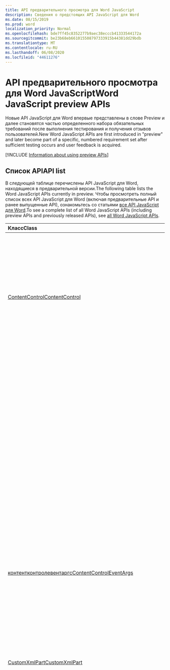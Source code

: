 ```yaml
---
title: API предварительного просмотра для Word JavaScript
description: Сведения о предстоящих API JavaScript для Word
ms.date: 08/15/2019
ms.prod: word
localization_priority: Normal
ms.openlocfilehash: bde7ff45c8352277b9aec38ecccb41333544172a
ms.sourcegitcommit: be23b68eb661015508797333915b44381dd29bdb
ms.translationtype: MT
ms.contentlocale: ru-RU
ms.lasthandoff: 06/08/2020
ms.locfileid: "44611276"
---
```

# <a name="word-javascript-preview-apis"></a><span data-ttu-id="17a47-103">API предварительного просмотра для Word JavaScript</span><span class="sxs-lookup"><span data-stu-id="17a47-103">Word JavaScript preview APIs</span></span>

<span data-ttu-id="17a47-104">Новые API JavaScript для Word впервые представлены в слове Preview и далее становятся частью определенного набора обязательных требований после выполнения тестирования и получения отзывов пользователей.</span><span class="sxs-lookup"><span data-stu-id="17a47-104">New Word JavaScript APIs are first introduced in "preview" and later become part of a specific, numbered requirement set after sufficient testing occurs and user feedback is acquired.</span></span>

[!INCLUDE [Information about using preview APIs](../../includes/using-preview-apis-host.md)]

## <a name="api-list"></a><span data-ttu-id="17a47-105">Список API</span><span class="sxs-lookup"><span data-stu-id="17a47-105">API list</span></span>

<span data-ttu-id="17a47-106">В следующей таблице перечислены API JavaScript для Word, находящиеся в предварительной версии.</span><span class="sxs-lookup"><span data-stu-id="17a47-106">The following table lists the Word JavaScript APIs currently in preview.</span></span> <span data-ttu-id="17a47-107">Чтобы просмотреть полный список всех API JavaScript для Word (включая предварительные API и ранее выпущенные API), ознакомьтесь со статьями [все API JavaScript для Word](/javascript/api/word?view=word-js-preview).</span><span class="sxs-lookup"><span data-stu-id="17a47-107">To see a complete list of all Word JavaScript APIs (including preview APIs and previously released APIs), see [all Word JavaScript APIs](/javascript/api/word?view=word-js-preview).</span></span>

| <span data-ttu-id="17a47-108">Класс</span><span class="sxs-lookup"><span data-stu-id="17a47-108">Class</span></span> | <span data-ttu-id="17a47-109">Поля</span><span class="sxs-lookup"><span data-stu-id="17a47-109">Fields</span></span> | <span data-ttu-id="17a47-110">Описание</span><span class="sxs-lookup"><span data-stu-id="17a47-110">Description</span></span> |
|:---|:---|:---|
|[<span data-ttu-id="17a47-111">ContentControl</span><span class="sxs-lookup"><span data-stu-id="17a47-111">ContentControl</span></span>](/javascript/api/word/word.contentcontrol)|[<span data-ttu-id="17a47-112">onDataChanged</span><span class="sxs-lookup"><span data-stu-id="17a47-112">onDataChanged</span></span>](/javascript/api/word/word.contentcontrol#ondatachanged)|<span data-ttu-id="17a47-113">Возникает при изменении данных в элементе управления содержимым.</span><span class="sxs-lookup"><span data-stu-id="17a47-113">Occurs when data within the content control are changed.</span></span> <span data-ttu-id="17a47-114">Чтобы получить новый текст, загрузите этот элемент управления содержимым в обработчике.</span><span class="sxs-lookup"><span data-stu-id="17a47-114">To get the new text, load this content control in the handler.</span></span> <span data-ttu-id="17a47-115">Чтобы получить старый текст, не загружайте его.</span><span class="sxs-lookup"><span data-stu-id="17a47-115">To get the old text, do not load it.</span></span>|
||[<span data-ttu-id="17a47-116">onDeleted</span><span class="sxs-lookup"><span data-stu-id="17a47-116">onDeleted</span></span>](/javascript/api/word/word.contentcontrol#ondeleted)|<span data-ttu-id="17a47-117">Возникает при удалении элемента управления содержимым.</span><span class="sxs-lookup"><span data-stu-id="17a47-117">Occurs when the content control is deleted.</span></span> <span data-ttu-id="17a47-118">Не загружайте этот элемент управления содержимым в обработчике, иначе вы не сможете получить исходные свойства.</span><span class="sxs-lookup"><span data-stu-id="17a47-118">Do not load this content control in the handler, otherwise you won't be able to get its original properties.</span></span>|
||[<span data-ttu-id="17a47-119">onSelectionChanged</span><span class="sxs-lookup"><span data-stu-id="17a47-119">onSelectionChanged</span></span>](/javascript/api/word/word.contentcontrol#onselectionchanged)|<span data-ttu-id="17a47-120">Возникает при изменении выделенного фрагмента в элементе управления содержимым.</span><span class="sxs-lookup"><span data-stu-id="17a47-120">Occurs when selection within the content control is changed.</span></span>|
|[<span data-ttu-id="17a47-121">контентконтролевентаргс</span><span class="sxs-lookup"><span data-stu-id="17a47-121">ContentControlEventArgs</span></span>](/javascript/api/word/word.contentcontroleventargs)|[<span data-ttu-id="17a47-122">contentControl</span><span class="sxs-lookup"><span data-stu-id="17a47-122">contentControl</span></span>](/javascript/api/word/word.contentcontroleventargs#contentcontrol)|<span data-ttu-id="17a47-123">Объект, который вызвал событие.</span><span class="sxs-lookup"><span data-stu-id="17a47-123">The object that raised the event.</span></span> <span data-ttu-id="17a47-124">Загрузите этот объект, чтобы получить его свойства.</span><span class="sxs-lookup"><span data-stu-id="17a47-124">Load this object to get its properties.</span></span>|
||[<span data-ttu-id="17a47-125">eventType</span><span class="sxs-lookup"><span data-stu-id="17a47-125">eventType</span></span>](/javascript/api/word/word.contentcontroleventargs#eventtype)|<span data-ttu-id="17a47-126">Тип события.</span><span class="sxs-lookup"><span data-stu-id="17a47-126">The event type.</span></span> <span data-ttu-id="17a47-127">Дополнительные сведения см. в Word. EventType.</span><span class="sxs-lookup"><span data-stu-id="17a47-127">See Word.EventType for details.</span></span>|
|[<span data-ttu-id="17a47-128">CustomXmlPart</span><span class="sxs-lookup"><span data-stu-id="17a47-128">CustomXmlPart</span></span>](/javascript/api/word/word.customxmlpart)|[<span data-ttu-id="17a47-129">delete()</span><span class="sxs-lookup"><span data-stu-id="17a47-129">delete()</span></span>](/javascript/api/word/word.customxmlpart#delete--)|<span data-ttu-id="17a47-130">Удаляет пользовательскую XML-часть.</span><span class="sxs-lookup"><span data-stu-id="17a47-130">Deletes the custom XML part.</span></span>|
||[<span data-ttu-id="17a47-131">Делетеаттрибуте (XPath: строка, Намеспацемаппингс: Any, Name: строка)</span><span class="sxs-lookup"><span data-stu-id="17a47-131">deleteAttribute(xpath: string, namespaceMappings: any, name: string)</span></span>](/javascript/api/word/word.customxmlpart#deleteattribute-xpath--namespacemappings--name-)|<span data-ttu-id="17a47-132">Удаляет атрибут с указанным именем из элемента, указанного с помощью XPath.</span><span class="sxs-lookup"><span data-stu-id="17a47-132">Deletes an attribute with the given name from the element identified by xpath.</span></span>|
||[<span data-ttu-id="17a47-133">Делетилемент (XPath: String, Намеспацемаппингс: Any)</span><span class="sxs-lookup"><span data-stu-id="17a47-133">deleteElement(xpath: string, namespaceMappings: any)</span></span>](/javascript/api/word/word.customxmlpart#deleteelement-xpath--namespacemappings-)|<span data-ttu-id="17a47-134">Удаляет элемент, указанный с помощью XPath.</span><span class="sxs-lookup"><span data-stu-id="17a47-134">Deletes the element identified by xpath.</span></span>|
||[<span data-ttu-id="17a47-135">Жетксмл ()</span><span class="sxs-lookup"><span data-stu-id="17a47-135">getXml()</span></span>](/javascript/api/word/word.customxmlpart#getxml--)|<span data-ttu-id="17a47-136">Получает полное XML-содержимое пользовательской XML-части.</span><span class="sxs-lookup"><span data-stu-id="17a47-136">Gets the full XML content of the custom XML part.</span></span>|
||[<span data-ttu-id="17a47-137">Инсертаттрибуте (XPath: String, Намеспацемаппингс: Any, Name: String, Value: String)</span><span class="sxs-lookup"><span data-stu-id="17a47-137">insertAttribute(xpath: string, namespaceMappings: any, name: string, value: string)</span></span>](/javascript/api/word/word.customxmlpart#insertattribute-xpath--namespacemappings--name--value-)|<span data-ttu-id="17a47-138">Вставляет атрибут с заданным именем и значением в элемент, указанный с помощью XPath.</span><span class="sxs-lookup"><span data-stu-id="17a47-138">Inserts an attribute with the given name and value to the element identified by xpath.</span></span>|
||[<span data-ttu-id="17a47-139">Инсертелемент (XPath: строка, XML: строка, Намеспацемаппингс: Any, index?: число)</span><span class="sxs-lookup"><span data-stu-id="17a47-139">insertElement(xpath: string, xml: string, namespaceMappings: any, index?: number)</span></span>](/javascript/api/word/word.customxmlpart#insertelement-xpath--xml--namespacemappings--index-)|<span data-ttu-id="17a47-140">Вставляет заданный XML-код в родительский элемент, определенный с помощью XPath в индексе позиции дочернего элемента.</span><span class="sxs-lookup"><span data-stu-id="17a47-140">Inserts the given XML under the parent element identified by xpath at child position index.</span></span>|
||[<span data-ttu-id="17a47-141">запрос (XPath: String, Намеспацемаппингс: Any)</span><span class="sxs-lookup"><span data-stu-id="17a47-141">query(xpath: string, namespaceMappings: any)</span></span>](/javascript/api/word/word.customxmlpart#query-xpath--namespacemappings-)|<span data-ttu-id="17a47-142">Запрашивает XML-содержимое пользовательской XML-части.</span><span class="sxs-lookup"><span data-stu-id="17a47-142">Queries the XML content of the custom XML part.</span></span>|
||[<span data-ttu-id="17a47-143">id</span><span class="sxs-lookup"><span data-stu-id="17a47-143">id</span></span>](/javascript/api/word/word.customxmlpart#id)|<span data-ttu-id="17a47-144">Получает идентификатор пользовательской XML-части.</span><span class="sxs-lookup"><span data-stu-id="17a47-144">Gets the ID of the custom XML part.</span></span> <span data-ttu-id="17a47-145">Только для чтения.</span><span class="sxs-lookup"><span data-stu-id="17a47-145">Read only.</span></span>|
||[<span data-ttu-id="17a47-146">Пространства</span><span class="sxs-lookup"><span data-stu-id="17a47-146">namespaceUri</span></span>](/javascript/api/word/word.customxmlpart#namespaceuri)|<span data-ttu-id="17a47-147">Получает URI пространства имен настраиваемой XML-части.</span><span class="sxs-lookup"><span data-stu-id="17a47-147">Gets the namespace URI of the custom XML part.</span></span> <span data-ttu-id="17a47-148">Только для чтения.</span><span class="sxs-lookup"><span data-stu-id="17a47-148">Read only.</span></span>|
||[<span data-ttu-id="17a47-149">setXml (XML: строка)</span><span class="sxs-lookup"><span data-stu-id="17a47-149">setXml(xml: string)</span></span>](/javascript/api/word/word.customxmlpart#setxml-xml-)|<span data-ttu-id="17a47-150">Задает полное XML-содержимое пользовательской XML-части.</span><span class="sxs-lookup"><span data-stu-id="17a47-150">Sets the full XML content of the custom XML part.</span></span>|
||[<span data-ttu-id="17a47-151">Упдатеаттрибуте (XPath: String, Намеспацемаппингс: Any, Name: String, Value: String)</span><span class="sxs-lookup"><span data-stu-id="17a47-151">updateAttribute(xpath: string, namespaceMappings: any, name: string, value: string)</span></span>](/javascript/api/word/word.customxmlpart#updateattribute-xpath--namespacemappings--name--value-)|<span data-ttu-id="17a47-152">Обновляет значение атрибута, используя заданное имя элемента, указанного с помощью XPath.</span><span class="sxs-lookup"><span data-stu-id="17a47-152">Updates the value of an attribute with the given name of the element identified by xpath.</span></span>|
||[<span data-ttu-id="17a47-153">Упдатилемент (XPath: строка, XML: строка, Намеспацемаппингс: Any)</span><span class="sxs-lookup"><span data-stu-id="17a47-153">updateElement(xpath: string, xml: string, namespaceMappings: any)</span></span>](/javascript/api/word/word.customxmlpart#updateelement-xpath--xml--namespacemappings-)|<span data-ttu-id="17a47-154">Обновляет XML элемента, указанного с помощью XPath.</span><span class="sxs-lookup"><span data-stu-id="17a47-154">Updates the XML of the element identified by xpath.</span></span>|
|[<span data-ttu-id="17a47-155">CustomXmlPartCollection</span><span class="sxs-lookup"><span data-stu-id="17a47-155">CustomXmlPartCollection</span></span>](/javascript/api/word/word.customxmlpartcollection)|[<span data-ttu-id="17a47-156">Add (XML: String)</span><span class="sxs-lookup"><span data-stu-id="17a47-156">add(xml: string)</span></span>](/javascript/api/word/word.customxmlpartcollection#add-xml-)|<span data-ttu-id="17a47-157">Добавляет новую пользовательскую XML-часть в документ.</span><span class="sxs-lookup"><span data-stu-id="17a47-157">Adds a new custom XML part to the document.</span></span>|
||[<span data-ttu-id="17a47-158">getByNamespace (namespaceUri: строка)</span><span class="sxs-lookup"><span data-stu-id="17a47-158">getByNamespace(namespaceUri: string)</span></span>](/javascript/api/word/word.customxmlpartcollection#getbynamespace-namespaceuri-)|<span data-ttu-id="17a47-159">Получает новую ограниченную коллекцию пользовательских XML-частей, пространства имен которых совпадают с указанным пространством имен.</span><span class="sxs-lookup"><span data-stu-id="17a47-159">Gets a new scoped collection of custom XML parts whose namespaces match the given namespace.</span></span>|
||[<span data-ttu-id="17a47-160">getCount()</span><span class="sxs-lookup"><span data-stu-id="17a47-160">getCount()</span></span>](/javascript/api/word/word.customxmlpartcollection#getcount--)|<span data-ttu-id="17a47-161">Возвращает число элементов в коллекции.</span><span class="sxs-lookup"><span data-stu-id="17a47-161">Gets the number of items in the collection.</span></span>|
||[<span data-ttu-id="17a47-162">getItem(id: string)</span><span class="sxs-lookup"><span data-stu-id="17a47-162">getItem(id: string)</span></span>](/javascript/api/word/word.customxmlpartcollection#getitem-id-)|<span data-ttu-id="17a47-163">Получает пользовательскую XML-часть по идентификатору.</span><span class="sxs-lookup"><span data-stu-id="17a47-163">Gets a custom XML part based on its ID.</span></span> <span data-ttu-id="17a47-164">Только для чтения.</span><span class="sxs-lookup"><span data-stu-id="17a47-164">Read only.</span></span>|
||[<span data-ttu-id="17a47-165">getItemOrNullObject(id: строка)</span><span class="sxs-lookup"><span data-stu-id="17a47-165">getItemOrNullObject(id: string)</span></span>](/javascript/api/word/word.customxmlpartcollection#getitemornullobject-id-)|<span data-ttu-id="17a47-166">Получает пользовательскую XML-часть по идентификатору.</span><span class="sxs-lookup"><span data-stu-id="17a47-166">Gets a custom XML part based on its ID.</span></span> <span data-ttu-id="17a47-167">Возвращает нулевой объект, если CustomXmlPart не существует.</span><span class="sxs-lookup"><span data-stu-id="17a47-167">Returns a null object if the CustomXmlPart does not exist.</span></span>|
||[<span data-ttu-id="17a47-168">items</span><span class="sxs-lookup"><span data-stu-id="17a47-168">items</span></span>](/javascript/api/word/word.customxmlpartcollection#items)|<span data-ttu-id="17a47-169">Получает загруженные дочерние элементы в этой коллекции.</span><span class="sxs-lookup"><span data-stu-id="17a47-169">Gets the loaded child items in this collection.</span></span>|
|[<span data-ttu-id="17a47-170">кустомксмлпартскопедколлектион</span><span class="sxs-lookup"><span data-stu-id="17a47-170">CustomXmlPartScopedCollection</span></span>](/javascript/api/word/word.customxmlpartscopedcollection)|[<span data-ttu-id="17a47-171">getCount()</span><span class="sxs-lookup"><span data-stu-id="17a47-171">getCount()</span></span>](/javascript/api/word/word.customxmlpartscopedcollection#getcount--)|<span data-ttu-id="17a47-172">Возвращает число элементов в коллекции.</span><span class="sxs-lookup"><span data-stu-id="17a47-172">Gets the number of items in the collection.</span></span>|
||[<span data-ttu-id="17a47-173">getItem(id: string)</span><span class="sxs-lookup"><span data-stu-id="17a47-173">getItem(id: string)</span></span>](/javascript/api/word/word.customxmlpartscopedcollection#getitem-id-)|<span data-ttu-id="17a47-174">Получает пользовательскую XML-часть по идентификатору.</span><span class="sxs-lookup"><span data-stu-id="17a47-174">Gets a custom XML part based on its ID.</span></span> <span data-ttu-id="17a47-175">Только для чтения.</span><span class="sxs-lookup"><span data-stu-id="17a47-175">Read only.</span></span>|
||[<span data-ttu-id="17a47-176">getItemOrNullObject(id: строка)</span><span class="sxs-lookup"><span data-stu-id="17a47-176">getItemOrNullObject(id: string)</span></span>](/javascript/api/word/word.customxmlpartscopedcollection#getitemornullobject-id-)|<span data-ttu-id="17a47-177">Получает пользовательскую XML-часть по идентификатору.</span><span class="sxs-lookup"><span data-stu-id="17a47-177">Gets a custom XML part based on its ID.</span></span> <span data-ttu-id="17a47-178">Возвращает нулевой объект, если CustomXmlPart не существует в коллекции.</span><span class="sxs-lookup"><span data-stu-id="17a47-178">Returns a null object if the CustomXmlPart does not exist in the collection.</span></span>|
||[<span data-ttu-id="17a47-179">Жетонлитем ()</span><span class="sxs-lookup"><span data-stu-id="17a47-179">getOnlyItem()</span></span>](/javascript/api/word/word.customxmlpartscopedcollection#getonlyitem--)|<span data-ttu-id="17a47-180">Если коллекция содержит ровно один элемент, этот метод возвращает его.</span><span class="sxs-lookup"><span data-stu-id="17a47-180">If the collection contains exactly one item, this method returns it.</span></span> <span data-ttu-id="17a47-181">В противном случае этот метод выдает ошибку.</span><span class="sxs-lookup"><span data-stu-id="17a47-181">Otherwise, this method produces an error.</span></span>|
||[<span data-ttu-id="17a47-182">Жетонлитеморнуллобжект ()</span><span class="sxs-lookup"><span data-stu-id="17a47-182">getOnlyItemOrNullObject()</span></span>](/javascript/api/word/word.customxmlpartscopedcollection#getonlyitemornullobject--)|<span data-ttu-id="17a47-183">Если коллекция содержит ровно один элемент, этот метод возвращает его.</span><span class="sxs-lookup"><span data-stu-id="17a47-183">If the collection contains exactly one item, this method returns it.</span></span> <span data-ttu-id="17a47-184">В противном случае этот метод возвращает пустой объект.</span><span class="sxs-lookup"><span data-stu-id="17a47-184">Otherwise, this method returns a null object.</span></span>|
||[<span data-ttu-id="17a47-185">items</span><span class="sxs-lookup"><span data-stu-id="17a47-185">items</span></span>](/javascript/api/word/word.customxmlpartscopedcollection#items)|<span data-ttu-id="17a47-186">Получает загруженные дочерние элементы в этой коллекции.</span><span class="sxs-lookup"><span data-stu-id="17a47-186">Gets the loaded child items in this collection.</span></span>|
|[<span data-ttu-id="17a47-187">Document</span><span class="sxs-lookup"><span data-stu-id="17a47-187">Document</span></span>](/javascript/api/word/word.document)|[<span data-ttu-id="17a47-188">Делетебукмарк (имя: строка)</span><span class="sxs-lookup"><span data-stu-id="17a47-188">deleteBookmark(name: string)</span></span>](/javascript/api/word/word.document#deletebookmark-name-)|<span data-ttu-id="17a47-189">Удаляет закладку, если она существует, из документа.</span><span class="sxs-lookup"><span data-stu-id="17a47-189">Deletes a bookmark, if exists, from the document.</span></span>|
||[<span data-ttu-id="17a47-190">Жетбукмаркранже (имя: строка)</span><span class="sxs-lookup"><span data-stu-id="17a47-190">getBookmarkRange(name: string)</span></span>](/javascript/api/word/word.document#getbookmarkrange-name-)|<span data-ttu-id="17a47-191">Возвращает диапазон закладок.</span><span class="sxs-lookup"><span data-stu-id="17a47-191">Gets a bookmark's range.</span></span> <span data-ttu-id="17a47-192">Вызывается, если закладка не существует.</span><span class="sxs-lookup"><span data-stu-id="17a47-192">Throws if the bookmark does not exist.</span></span>|
||[<span data-ttu-id="17a47-193">Жетбукмаркранжеорнуллобжект (имя: строка)</span><span class="sxs-lookup"><span data-stu-id="17a47-193">getBookmarkRangeOrNullObject(name: string)</span></span>](/javascript/api/word/word.document#getbookmarkrangeornullobject-name-)|<span data-ttu-id="17a47-194">Возвращает диапазон закладок.</span><span class="sxs-lookup"><span data-stu-id="17a47-194">Gets a bookmark's range.</span></span> <span data-ttu-id="17a47-195">Возвращает нулевой объект, если закладка не существует.</span><span class="sxs-lookup"><span data-stu-id="17a47-195">Returns a null object if the bookmark does not exist.</span></span>|
||[<span data-ttu-id="17a47-196">customXmlParts</span><span class="sxs-lookup"><span data-stu-id="17a47-196">customXmlParts</span></span>](/javascript/api/word/word.document#customxmlparts)|<span data-ttu-id="17a47-197">Возвращает пользовательские XML-части в документе.</span><span class="sxs-lookup"><span data-stu-id="17a47-197">Gets the custom XML parts in the document.</span></span> <span data-ttu-id="17a47-198">Только для чтения.</span><span class="sxs-lookup"><span data-stu-id="17a47-198">Read-only.</span></span>|
||[<span data-ttu-id="17a47-199">онконтентконтроладдед</span><span class="sxs-lookup"><span data-stu-id="17a47-199">onContentControlAdded</span></span>](/javascript/api/word/word.document#oncontentcontroladded)|<span data-ttu-id="17a47-200">Возникает при добавлении элемента управления содержимым.</span><span class="sxs-lookup"><span data-stu-id="17a47-200">Occurs when a content control is added.</span></span> <span data-ttu-id="17a47-201">Выполните context. Sync () в обработчике, чтобы получить свойства нового элемента управления содержимым.</span><span class="sxs-lookup"><span data-stu-id="17a47-201">Run context.sync() in the handler to get the new content control's properties.</span></span>|
||[<span data-ttu-id="17a47-202">settings</span><span class="sxs-lookup"><span data-stu-id="17a47-202">settings</span></span>](/javascript/api/word/word.document#settings)|<span data-ttu-id="17a47-203">Получает параметры надстройки в документе.</span><span class="sxs-lookup"><span data-stu-id="17a47-203">Gets the add-in's settings in the document.</span></span> <span data-ttu-id="17a47-204">Только для чтения.</span><span class="sxs-lookup"><span data-stu-id="17a47-204">Read-only.</span></span>|
|[<span data-ttu-id="17a47-205">DocumentCreated</span><span class="sxs-lookup"><span data-stu-id="17a47-205">DocumentCreated</span></span>](/javascript/api/word/word.documentcreated)|[<span data-ttu-id="17a47-206">Делетебукмарк (имя: строка)</span><span class="sxs-lookup"><span data-stu-id="17a47-206">deleteBookmark(name: string)</span></span>](/javascript/api/word/word.documentcreated#deletebookmark-name-)|<span data-ttu-id="17a47-207">Удаляет закладку, если она существует, из документа.</span><span class="sxs-lookup"><span data-stu-id="17a47-207">Deletes a bookmark, if exists, from the document.</span></span>|
||[<span data-ttu-id="17a47-208">Жетбукмаркранже (имя: строка)</span><span class="sxs-lookup"><span data-stu-id="17a47-208">getBookmarkRange(name: string)</span></span>](/javascript/api/word/word.documentcreated#getbookmarkrange-name-)|<span data-ttu-id="17a47-209">Возвращает диапазон закладок.</span><span class="sxs-lookup"><span data-stu-id="17a47-209">Gets a bookmark's range.</span></span> <span data-ttu-id="17a47-210">Вызывается, если закладка не существует.</span><span class="sxs-lookup"><span data-stu-id="17a47-210">Throws if the bookmark does not exist.</span></span>|
||[<span data-ttu-id="17a47-211">Жетбукмаркранжеорнуллобжект (имя: строка)</span><span class="sxs-lookup"><span data-stu-id="17a47-211">getBookmarkRangeOrNullObject(name: string)</span></span>](/javascript/api/word/word.documentcreated#getbookmarkrangeornullobject-name-)|<span data-ttu-id="17a47-212">Возвращает диапазон закладок.</span><span class="sxs-lookup"><span data-stu-id="17a47-212">Gets a bookmark's range.</span></span> <span data-ttu-id="17a47-213">Возвращает нулевой объект, если закладка не существует.</span><span class="sxs-lookup"><span data-stu-id="17a47-213">Returns a null object if the bookmark does not exist.</span></span>|
||[<span data-ttu-id="17a47-214">customXmlParts</span><span class="sxs-lookup"><span data-stu-id="17a47-214">customXmlParts</span></span>](/javascript/api/word/word.documentcreated#customxmlparts)|<span data-ttu-id="17a47-215">Возвращает пользовательские XML-части в документе.</span><span class="sxs-lookup"><span data-stu-id="17a47-215">Gets the custom XML parts in the document.</span></span> <span data-ttu-id="17a47-216">Только для чтения.</span><span class="sxs-lookup"><span data-stu-id="17a47-216">Read-only.</span></span>|
||[<span data-ttu-id="17a47-217">settings</span><span class="sxs-lookup"><span data-stu-id="17a47-217">settings</span></span>](/javascript/api/word/word.documentcreated#settings)|<span data-ttu-id="17a47-218">Получает параметры надстройки в документе.</span><span class="sxs-lookup"><span data-stu-id="17a47-218">Gets the add-in's settings in the document.</span></span> <span data-ttu-id="17a47-219">Только для чтения.</span><span class="sxs-lookup"><span data-stu-id="17a47-219">Read-only.</span></span>|
|[<span data-ttu-id="17a47-220">InlinePicture</span><span class="sxs-lookup"><span data-stu-id="17a47-220">InlinePicture</span></span>](/javascript/api/word/word.inlinepicture)|[<span data-ttu-id="17a47-221">имажеформат</span><span class="sxs-lookup"><span data-stu-id="17a47-221">imageFormat</span></span>](/javascript/api/word/word.inlinepicture#imageformat)|<span data-ttu-id="17a47-222">Получает формат встроенного изображения.</span><span class="sxs-lookup"><span data-stu-id="17a47-222">Gets the format of the inline image.</span></span> <span data-ttu-id="17a47-223">Только для чтения.</span><span class="sxs-lookup"><span data-stu-id="17a47-223">Read-only.</span></span>|
|[<span data-ttu-id="17a47-224">List</span><span class="sxs-lookup"><span data-stu-id="17a47-224">List</span></span>](/javascript/api/word/word.list)|[<span data-ttu-id="17a47-225">Жетлевелфонт (Level: число)</span><span class="sxs-lookup"><span data-stu-id="17a47-225">getLevelFont(level: number)</span></span>](/javascript/api/word/word.list#getlevelfont-level-)|<span data-ttu-id="17a47-226">Получает или задает значение, указывающее, указаны ли в списке.</span><span class="sxs-lookup"><span data-stu-id="17a47-226">Gets the font of the bullet, number or picture at the specified level in the list.</span></span>|
||[<span data-ttu-id="17a47-227">Жетлевелпиктуре (Level: число)</span><span class="sxs-lookup"><span data-stu-id="17a47-227">getLevelPicture(level: number)</span></span>](/javascript/api/word/word.list#getlevelpicture-level-)|<span data-ttu-id="17a47-228">Получает строковое представление изображения в кодировке Base64 на указанном уровне в списке.</span><span class="sxs-lookup"><span data-stu-id="17a47-228">Gets the base64 encoded string representation of the picture at the specified level in the list.</span></span>|
||[<span data-ttu-id="17a47-229">Ресетлевелфонт (Level: число, Ресетфонтнаме?: Boolean)</span><span class="sxs-lookup"><span data-stu-id="17a47-229">resetLevelFont(level: number, resetFontName?: boolean)</span></span>](/javascript/api/word/word.list#resetlevelfont-level--resetfontname-)|<span data-ttu-id="17a47-230">Сбрасывает шрифт маркера, номера или изображения на указанном уровне списка.</span><span class="sxs-lookup"><span data-stu-id="17a47-230">Resets the font of the bullet, number or picture at the specified level in the list.</span></span>|
||[<span data-ttu-id="17a47-231">Сетлевелпиктуре (Level: число, base64EncodedImage?: строка)</span><span class="sxs-lookup"><span data-stu-id="17a47-231">setLevelPicture(level: number, base64EncodedImage?: string)</span></span>](/javascript/api/word/word.list#setlevelpicture-level--base64encodedimage-)|<span data-ttu-id="17a47-232">Задает рисунок на указанном уровне в списке.</span><span class="sxs-lookup"><span data-stu-id="17a47-232">Sets the picture at the specified level in the list.</span></span>|
|[<span data-ttu-id="17a47-233">Range</span><span class="sxs-lookup"><span data-stu-id="17a47-233">Range</span></span>](/javascript/api/word/word.range)|[<span data-ttu-id="17a47-234">Закладки (Инклудехидден?: Boolean, Инклудеаджацент?: Boolean)</span><span class="sxs-lookup"><span data-stu-id="17a47-234">getBookmarks(includeHidden?: boolean, includeAdjacent?: boolean)</span></span>](/javascript/api/word/word.range#getbookmarks-includehidden--includeadjacent-)|<span data-ttu-id="17a47-235">Получает имена всех закладок в диапазоне или перекрывают их.</span><span class="sxs-lookup"><span data-stu-id="17a47-235">Gets the names all bookmarks in or overlapping the range.</span></span> <span data-ttu-id="17a47-236">Закладка скрывается, если ее имя начинается с символа подчеркивания.</span><span class="sxs-lookup"><span data-stu-id="17a47-236">A bookmark is hidden if its name starts with the underscore character.</span></span>|
||[<span data-ttu-id="17a47-237">Инсертбукмарк (имя: строка)</span><span class="sxs-lookup"><span data-stu-id="17a47-237">insertBookmark(name: string)</span></span>](/javascript/api/word/word.range#insertbookmark-name-)|<span data-ttu-id="17a47-238">Вставляет закладку в диапазон.</span><span class="sxs-lookup"><span data-stu-id="17a47-238">Inserts a bookmark on the range.</span></span> <span data-ttu-id="17a47-239">Если закладка с таким же именем существует в другом месте, она будет удалена первыми.</span><span class="sxs-lookup"><span data-stu-id="17a47-239">If a bookmark of the same name exists somewhere, it is deleted first.</span></span>|
|[<span data-ttu-id="17a47-240">Параметр</span><span class="sxs-lookup"><span data-stu-id="17a47-240">Setting</span></span>](/javascript/api/word/word.setting)|[<span data-ttu-id="17a47-241">delete()</span><span class="sxs-lookup"><span data-stu-id="17a47-241">delete()</span></span>](/javascript/api/word/word.setting#delete--)|<span data-ttu-id="17a47-242">Удаляет параметр.</span><span class="sxs-lookup"><span data-stu-id="17a47-242">Deletes the setting.</span></span>|
||[<span data-ttu-id="17a47-243">key</span><span class="sxs-lookup"><span data-stu-id="17a47-243">key</span></span>](/javascript/api/word/word.setting#key)|<span data-ttu-id="17a47-244">Получает ключ параметра.</span><span class="sxs-lookup"><span data-stu-id="17a47-244">Gets the key of the setting.</span></span> <span data-ttu-id="17a47-245">Только для чтения.</span><span class="sxs-lookup"><span data-stu-id="17a47-245">Read only.</span></span>|
||[<span data-ttu-id="17a47-246">value</span><span class="sxs-lookup"><span data-stu-id="17a47-246">value</span></span>](/javascript/api/word/word.setting#value)|<span data-ttu-id="17a47-247">Получает или задает значение параметра.</span><span class="sxs-lookup"><span data-stu-id="17a47-247">Gets or sets the value of the setting.</span></span>|
|[<span data-ttu-id="17a47-248">SettingCollection</span><span class="sxs-lookup"><span data-stu-id="17a47-248">SettingCollection</span></span>](/javascript/api/word/word.settingcollection)|[<span data-ttu-id="17a47-249">Add (Key: строка, Value: Any)</span><span class="sxs-lookup"><span data-stu-id="17a47-249">add(key: string, value: any)</span></span>](/javascript/api/word/word.settingcollection#add-key--value-)|<span data-ttu-id="17a47-250">Создает новый параметр или устанавливает существующий параметр.</span><span class="sxs-lookup"><span data-stu-id="17a47-250">Creates a new setting or sets an existing setting.</span></span>|
||[<span data-ttu-id="17a47-251">deleteAll ()</span><span class="sxs-lookup"><span data-stu-id="17a47-251">deleteAll()</span></span>](/javascript/api/word/word.settingcollection#deleteall--)|<span data-ttu-id="17a47-252">Удаляет все параметры в этой надстройке.</span><span class="sxs-lookup"><span data-stu-id="17a47-252">Deletes all settings in this add-in.</span></span>|
||[<span data-ttu-id="17a47-253">getCount()</span><span class="sxs-lookup"><span data-stu-id="17a47-253">getCount()</span></span>](/javascript/api/word/word.settingcollection#getcount--)|<span data-ttu-id="17a47-254">Получает количество параметров.</span><span class="sxs-lookup"><span data-stu-id="17a47-254">Gets the count of settings.</span></span>|
||[<span data-ttu-id="17a47-255">getItem(key: string)</span><span class="sxs-lookup"><span data-stu-id="17a47-255">getItem(key: string)</span></span>](/javascript/api/word/word.settingcollection#getitem-key-)|<span data-ttu-id="17a47-256">Получает объект Setting по ключу, для которого учитывается регистр.</span><span class="sxs-lookup"><span data-stu-id="17a47-256">Gets a setting object by its key, which is case-sensitive.</span></span> <span data-ttu-id="17a47-257">Вызывается, если параметр не существует.</span><span class="sxs-lookup"><span data-stu-id="17a47-257">Throws if the setting does not exist.</span></span>|
||[<span data-ttu-id="17a47-258">getItemOrNullObject(key: string)</span><span class="sxs-lookup"><span data-stu-id="17a47-258">getItemOrNullObject(key: string)</span></span>](/javascript/api/word/word.settingcollection#getitemornullobject-key-)|<span data-ttu-id="17a47-259">Получает объект Setting по ключу, для которого учитывается регистр.</span><span class="sxs-lookup"><span data-stu-id="17a47-259">Gets a setting object by its key, which is case-sensitive.</span></span> <span data-ttu-id="17a47-260">Возвращает нулевой объект, если параметр не существует.</span><span class="sxs-lookup"><span data-stu-id="17a47-260">Returns a null object if the setting does not exist.</span></span>|
||[<span data-ttu-id="17a47-261">items</span><span class="sxs-lookup"><span data-stu-id="17a47-261">items</span></span>](/javascript/api/word/word.settingcollection#items)|<span data-ttu-id="17a47-262">Получает загруженные дочерние элементы в этой коллекции.</span><span class="sxs-lookup"><span data-stu-id="17a47-262">Gets the loaded child items in this collection.</span></span>|
|[<span data-ttu-id="17a47-263">Table</span><span class="sxs-lookup"><span data-stu-id="17a47-263">Table</span></span>](/javascript/api/word/word.table)|[<span data-ttu-id="17a47-264">Мержецеллс (Топров: число, Фирстцелл: число, Боттомров: число, Ластцелл: число)</span><span class="sxs-lookup"><span data-stu-id="17a47-264">mergeCells(topRow: number, firstCell: number, bottomRow: number, lastCell: number)</span></span>](/javascript/api/word/word.table#mergecells-toprow--firstcell--bottomrow--lastcell-)|<span data-ttu-id="17a47-265">Объединяет ячейки, ограниченные в первой и последней ячейках.</span><span class="sxs-lookup"><span data-stu-id="17a47-265">Merges the cells bounded inclusively by a first and last cell.</span></span>|
|[<span data-ttu-id="17a47-266">TableCell</span><span class="sxs-lookup"><span data-stu-id="17a47-266">TableCell</span></span>](/javascript/api/word/word.tablecell)|[<span data-ttu-id="17a47-267">Split (rowCount: число, columnCount: число)</span><span class="sxs-lookup"><span data-stu-id="17a47-267">split(rowCount: number, columnCount: number)</span></span>](/javascript/api/word/word.tablecell#split-rowcount--columncount-)|<span data-ttu-id="17a47-268">Разделяет ячейку на указанное количество строк и столбцов.</span><span class="sxs-lookup"><span data-stu-id="17a47-268">Splits the cell into the specified number of rows and columns.</span></span>|
|[<span data-ttu-id="17a47-269">TableRow</span><span class="sxs-lookup"><span data-stu-id="17a47-269">TableRow</span></span>](/javascript/api/word/word.tablerow)|[<span data-ttu-id="17a47-270">insertContentControl()</span><span class="sxs-lookup"><span data-stu-id="17a47-270">insertContentControl()</span></span>](/javascript/api/word/word.tablerow#insertcontentcontrol--)|<span data-ttu-id="17a47-271">Вставляет в строку элемент управления содержимым.</span><span class="sxs-lookup"><span data-stu-id="17a47-271">Inserts a content control on the row.</span></span>|
||[<span data-ttu-id="17a47-272">Merge ()</span><span class="sxs-lookup"><span data-stu-id="17a47-272">merge()</span></span>](/javascript/api/word/word.tablerow#merge--)|<span data-ttu-id="17a47-273">Объединяет строку в одну ячейку.</span><span class="sxs-lookup"><span data-stu-id="17a47-273">Merges the row into one cell.</span></span>|

## <a name="see-also"></a><span data-ttu-id="17a47-274">См. также</span><span class="sxs-lookup"><span data-stu-id="17a47-274">See also</span></span>

- [<span data-ttu-id="17a47-275">Справочная документация по API JavaScript для Word</span><span class="sxs-lookup"><span data-stu-id="17a47-275">Word JavaScript API Reference Documentation</span></span>](/javascript/api/word)
- [<span data-ttu-id="17a47-276">Наборы обязательных элементов API JavaScript для Word</span><span class="sxs-lookup"><span data-stu-id="17a47-276">Word JavaScript API requirement sets</span></span>](word-api-requirement-sets.md)
